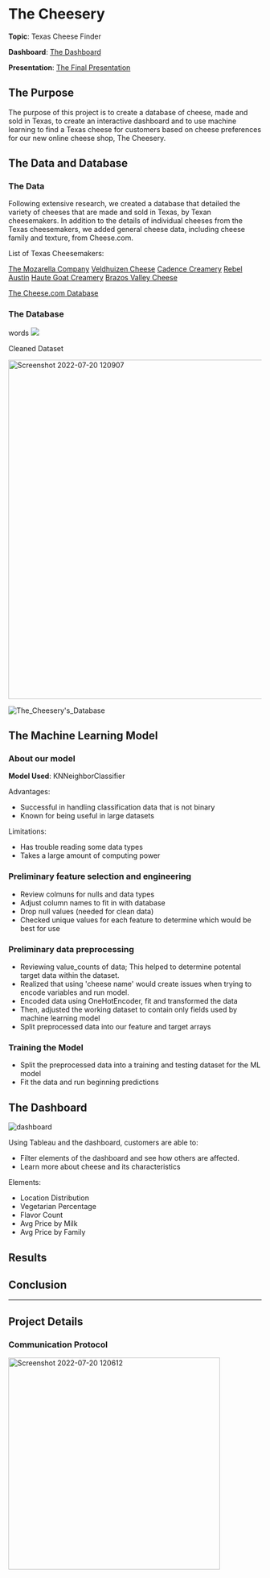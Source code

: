 # The Cheesery

**Topic**: Texas Cheese Finder

**Dashboard**: [The Dashboard](https://www.google.com)

**Presentation**: [The Final Presentation](https://www.google.com)

## The Purpose


The purpose of this project is to create a database of cheese, made and sold in Texas, to create an interactive dashboard and to use machine learning to find a Texas cheese for customers based on cheese preferences for our new online cheese shop, The Cheesery.


## The Data and Database

### The Data

Following extensive research, we created a database that detailed the variety of cheeses that are made and sold in Texas, by Texan cheesemakers. In addition to the details of individual cheeses from the Texas cheesemakers, we added general cheese data, including cheese family and texture, from Cheese.com. 

List of Texas Cheesemakers:

[The Mozarella Company](https://www.mozzco.com/)
[Veldhuizen Cheese](https://www.veldhuizencheese.com/)
[Cadence Creamery](https://www.cadencecreamery.com/)
[Rebel Austin](https://www.rebelcheese.com/)
[Haute Goat Creamery](https://www.hautegoatcreamery.com/)
[Brazos Valley Cheese](https://www.brazosvalleycheese.com/)

[The Cheese.com Database](https://cheese.com/)

### The Database

words
<img
  src="https://user-images.githubusercontent.com/79942792/180083939-b64c0209-a2c6-4e79-b516-7f75ffcfce59.png"
  style="display: inline-block; margin: 0 auto; max-width: 300px">
  

Cleaned Dataset

<img width="674" alt="Screenshot 2022-07-20 120907" src="https://user-images.githubusercontent.com/79942792/180042079-ea880036-3d5a-490d-b32e-59b02a2bce42.png">



![The_Cheesery's_Database](https://user-images.githubusercontent.com/79942792/180083945-3652d26e-ed0c-423d-8c0d-8f54115062a9.png)

## The Machine Learning Model

### About our model
**Model Used**: KNNeighborClassifier

Advantages:
- Successful in handling classification data that is not binary
- Known for being useful in large datasets

Limitations:
- Has trouble reading some data types
- Takes a large amount of computing power

### Preliminary feature selection and engineering
- Review colmuns for nulls and data types
- Adjust column names to fit in with database 
- Drop null values (needed for clean data)
- Checked unique values for each feature to determine which would be best for use 

### Preliminary data preprocessing
- Reviewing value_counts of data; This helped to determine potental target data within the dataset.
- Realized that using 'cheese name' would create issues when trying to encode variables and run model.
- Encoded data using OneHotEncoder, fit and transformed the data
- Then, adjusted the working dataset to contain only fields used by machine learning model
- Split preprocessed data into our feature and target arrays

### Training the Model
- Split the preprocessed data into a training and testing dataset for the ML model
- Fit the data and run beginning predictions


## The Dashboard
![dashboard](https://github.com/rryl/the_cheesery/blob/d139e25bc058936fcfbffe520e19cab4ce31d56e/resources/CheeseryTableau.png)

Using Tableau and the dashboard, customers are able to:
* Filter elements of the dashboard and see how others are affected.
* Learn more about cheese and its characteristics

Elements:
* Location Distribution
* Vegetarian Percentage
* Flavor Count
* Avg Price by Milk
* Avg Price by Family





## Results


## Conclusion


---
## Project Details

### Communication Protocol

<img width="421" alt="Screenshot 2022-07-20 120612" src="https://user-images.githubusercontent.com/79942792/180041510-3b7aa78c-9654-4288-834e-636596b5b1b2.png">

